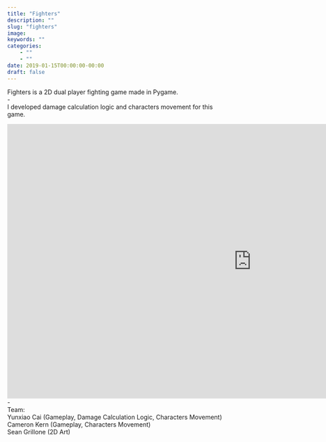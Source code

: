 ```yaml
---
title: "Fighters"
description: ""
slug: "fighters"
image:
keywords: ""
categories:
    - ""
    - ""
date: 2019-01-15T00:00:00-00:00
draft: false
---
```


Fighters is a 2D dual player fighting game made in Pygame.<br/>
-<br/>
I developed damage calculation logic and characters movement for this game.<br/>
<iframe width="1120" height="630" src="https://www.youtube.com/embed/TXoRqe5R_uE" frameborder="0" allow="accelerometer; autoplay; encrypted-media; gyroscope; picture-in-picture" allowfullscreen></iframe>
<br/>
-<br/>
Team:<br/>
Yunxiao Cai (Gameplay, Damage Calculation Logic, Characters Movement)<br/>
Cameron Kern (Gameplay, Characters Movement)<br/>
Sean Grillone (2D Art)<br/>

